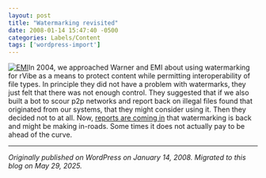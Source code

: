 ```yaml
---
layout: post
title: "Watermarking revisited"
date: 2008-01-14 15:47:40 -0500
categories: Labels/Content
tags: ['wordpress-import']
---
```


[![EMI](http://meansofproduction.wordpress.com/wp-content/uploads/2007/01/emilogo.thumbnail.gif)](http://www.emi.com)In 2004, we approached Warner and EMI about using watermarking for rVibe as a means to protect content while permitting interoperability of file types. In principle they did not have a problem with watermarks, they just felt that there was not enough control. They suggested that if we also built a bot to scour p2p networks and report back on illegal files found that originated from our systems, that they might consider using it. Then they decided not to at all. Now, [reports are coming in](http://www.wired.com/entertainment/music/news/2008/01/sony_music) that watermarking is back and might be making in-roads. Some times it does not actually pay to be ahead of the curve.

---

*Originally published on WordPress on January 14, 2008. Migrated to this blog on May 29, 2025.*
